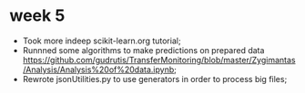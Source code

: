 # week 5

- Took more indeep scikit-learn.org tutorial;
- Runnned some algorithms to make predictions on prepared data https://github.com/gudrutis/TransferMonitoring/blob/master/Zygimantas/Analysis/Analysis%20of%20data.ipynb;
- Rewrote jsonUtilities.py to use generators in order to process big files; 